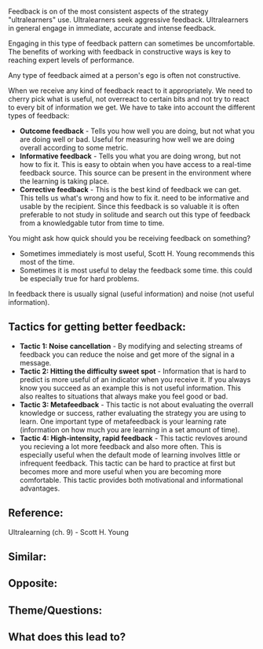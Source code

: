 Feedback is on of the most consistent aspects of the strategy "ultralearners" use. Ultralearners seek aggressive feedback. Ultralearners in general engage in immediate, accurate and intense feedback.

Engaging in this type of feedback pattern can sometimes be uncomfortable. The benefits of working with feedback in constructive ways is key to reaching expert levels of performance.

Any type of feedback aimed at a person's ego is often not constructive.

When we receive any kind of feedback react to it appropriately. We need to cherry pick what is useful, not overreact to certain bits and not try to react to every bit of information we get. We have to take into account the different types of feedback:

- **Outcome feedback** - Tells you how well you are doing, but not what you are doing well or bad. Useful for measuring how well we are doing overall according to some metric.
- **Informative feedback** - Tells you what you are doing wrong, but not how to fix it. This is easy to obtain when you have access to a real-time feedback source. This source can be present in the environment where the learning is taking place.
- **Corrective feedback** - This is the best kind of feedback we can get. This tells us what's wrong and how to fix it. need to be informative and usable by the recipient. Since this feedback is so valuable it is often preferable to not study in solitude and search out this type of feedback from a knowledgable tutor from time to time.

You might ask how quick should you be receiving feedback on something?
- Sometimes immediately is most useful, Scott H. Young recommends this most of the time.
- Sometimes it is most useful to delay the feedback some time. this could be especially true for hard problems.

In feedback there is usually signal (useful information) and noise (not useful information).

## Tactics for getting better feedback:

- **Tactic 1: Noise cancellation** - By modifying and selecting streams of feedback you can reduce the noise and get more of the signal in a message.
- **Tactic 2: Hitting the difficulty sweet spot** - Information that is hard to predict is more useful of an indicator when you receive it. If you always know you succeed as an example this is not useful information. This also realtes to situations that always make you feel good or bad.
- **Tactic 3: Metafeedback** - This tactic is not about evaluating the overrall knowledge or success, rather evaluating the strategy you are using to learn. One important type of metafeedback is your learning rate (information on how much you are learning in a set amount of time).
- **Tactic 4: High-intensity, rapid feedback** - This tactic revloves around you recieving a lot more feedback and also more often. This is especially useful when the default mode of learning involves little or infrequent feedback. This tactic can be hard to practice at first but becomes more and more useful when you are becoming more comfortable. This tactic provides both motivational and informational advantages.

## Reference:
Ultralearning (ch. 9) - Scott H. Young

## Similar:

## Opposite:

## Theme/Questions:

## What does this lead to?